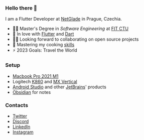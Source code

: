 ### Hello there 👋

I am a Flutter Developer at [NetGlade](https://netglade.com) in Prague, Czechia.

- 👨‍🎓 Master's Degree in _Software Engineering_ at [FIT CTU](https://fit.cvut.cz/en)
- 💙 In love with [Flutter](https://flutter.dev) and [Dart](https://dart.dev)
- 🧑‍💻 Looking forward to collaborating on open source projects
- 🌱 Mastering my cooking [skills](https://instagram.com/napapaney)
- ⚡️ 2023 Goals: Travel the World

### Setup

- [Macbook Pro 2021 M1](https://www.apple.com/macbook-pro-14-and-16)
- Logitech [K860](https://www.logitech.com/en-us/products/keyboards/k860-split-ergonomic.920-009166.html) and [MX Vertical](https://www.logitech.com/en-us/products/mice/mx-vertical-ergonomic-mouse.910-005447.html)
- [Android Studio](https://developer.android.com/studio) and other [JetBrains](https://www.jetbrains.com)' products
- [Obsidian](https://obsidian.md/) for notes

### Contacts

- [Twitter](https://twitter.com/tenhobi)
- [Discord](https://discordapp.com/users/302127992258428929)
- [LinkedIn](https://linkedin.com/in/tenhobi)
- [Instagram](https://instagram.com/tenhobi)
